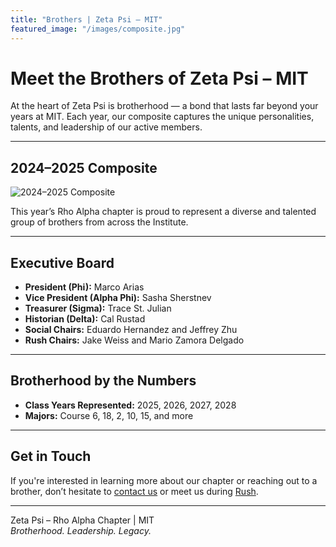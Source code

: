 ```yaml
---
title: "Brothers | Zeta Psi – MIT"
featured_image: "/images/composite.jpg"
---
```


# Meet the Brothers of Zeta Psi – MIT

At the heart of Zeta Psi is brotherhood — a bond that lasts far beyond your years at MIT. Each year, our composite captures the unique personalities, talents, and leadership of our active members.

---

## 2024–2025 Composite

![2024–2025 Composite](/images/composite.jpg)

This year’s Rho Alpha chapter is proud to represent a diverse and talented group of brothers from across the Institute.

---

## Executive Board

- **President (Phi):** Marco Arias
- **Vice President (Alpha Phi):** Sasha Sherstnev
- **Treasurer (Sigma):** Trace St. Julian
- **Historian (Delta):** Cal Rustad
- **Social Chairs:** Eduardo Hernandez and Jeffrey Zhu
- **Rush Chairs:** Jake Weiss and Mario Zamora Delgado

---

## Brotherhood by the Numbers

- **Class Years Represented:** 2025, 2026, 2027, 2028  
- **Majors:** Course 6, 18, 2, 10, 15, and more  

---

## Get in Touch

If you're interested in learning more about our chapter or reaching out to a brother, don’t hesitate to [contact us](/contact) or meet us during [Rush](/rush).

---

Zeta Psi – Rho Alpha Chapter | MIT  
*Brotherhood. Leadership. Legacy.*
